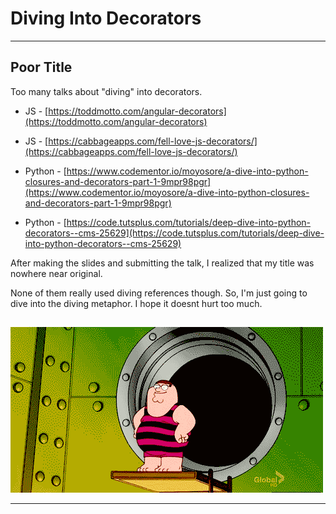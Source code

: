 # Diving Into Decorators

---

## Poor Title

Too many talks about "diving" into decorators.

- JS - [https://toddmotto.com/angular-decorators](https://toddmotto.com/angular-decorators)

- JS - [https://cabbageapps.com/fell-love-js-decorators/](https://cabbageapps.com/fell-love-js-decorators/)

- Python - [https://www.codementor.io/moyosore/a-dive-into-python-closures-and-decorators-part-1-9mpr98pgr](https://www.codementor.io/moyosore/a-dive-into-python-closures-and-decorators-part-1-9mpr98pgr)

- Python - [https://code.tutsplus.com/tutorials/deep-dive-into-python-decorators--cms-25629](https://code.tutsplus.com/tutorials/deep-dive-into-python-decorators--cms-25629)

<div class="notes">
After making the slides and submitting the talk, I realized that my title was nowhere near original.

None of them really used diving references though. So, I'm just going to dive into the diving metaphor. I hope it doesnt hurt too much.
</div>

##

![](assets/bad-dive.gif)

---
